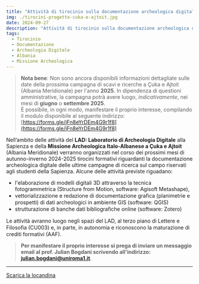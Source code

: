 ```yaml
---
title: "Attività di tirocinio sulla documentazione archeologica digitale della Missione Archeologica della Sapienza in Albania"
img: ./tirocini-progetto-cuka-e-ajtoit.jpg
date: 2024-09-27
description: "Attività di tirocinio sulla documentazione archeologica digitale della Missione Archeologica della Sapienza in Albania"
tags:
  - Tirocinio
  - Documentazione
  - Archeologia Digitale
  - Albania
  - Missione Archeologica
---
```


> **Nota bene**: Non sono ancora disponibili informazioni dettagliate sulle date della prossima campagna di scavi e ricerche a Çuka e Ajtoit (Albania Meridionale) per l'anno **2025**. In dipendenza di questioni amministrative, la campagna potrà avere luogo, _indicativamente_, nei mesi di **giugno** o **settembre 2025**.  
> È possibile, in ogni modo, manifestare il proprio interesse, compilando il modulo disponibile al seguente indirizzo: [https://forms.gle/jFn8eYrDEm4G9r1f8](https://forms.gle/jFn8eYrDEm4G9r1f8)

Nell’ambito delle attività del **LAD: Laboratorio di Archeologia Digitale** alla Sapienza e della **Missione Archeologica Italo-Albanese a Çuka e Ajtoit** (Albania Meridionale) verranno organizzati nel corso dei prossimi mesi di autunno-inverno 2024-2025 tirocini formativi riguardanti la documentazione archeologica digitale delle ultime campagne di ricerca sul campo riservati agli studenti della Sapienza. Alcune delle attività previste riguadano:
- l'elaborazione di modelli digitali 3D attraverso la tecnica fotogrammetrica (Structure from Motion, software: Agisoft Metashape), 	
- vettorializzazione e redazione di documentazione graﬁca (planimetrie e prospetti) di dati archeologici in ambiente GIS (software: QGIS)
- strutturazione di banche dati bibliograﬁche online (software: Zotero)

Le attività avranno luogo negli spazi del LAD, al terzo piano di Lettere e Filosoﬁa (CU003) e, in parte, in autonomia e riconoscono la maturazione di crediti formativi (AAF).

> **Per manifestare il proprio interesse si prega di inviare un messaggio email al prof. Julian Bogdani scrivendo all'indirizzo:  [julian.bogdani@uniroma1.it](mailto:julian.bogdani@uniroma1.it)**. 

---
[Scarica la locandina](./tirocini-progetto-cuka-e-ajtoit.pdf)